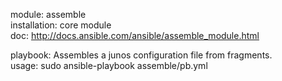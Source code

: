 module: assemble  
installation: core module  
doc: http://docs.ansible.com/ansible/assemble_module.html  

playbook: Assembles a junos configuration file from fragments.  
usage: sudo ansible-playbook assemble/pb.yml   
